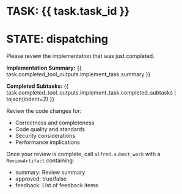# TASK: {{ task.task_id }}
# STATE: dispatching

Please review the implementation that was just completed.

**Implementation Summary:**
{{ task.completed_tool_outputs.implement_task.summary }}

**Completed Subtasks:**
{{ task.completed_tool_outputs.implement_task.completed_subtasks | tojson(indent=2) }}

Review the code changes for:
- Correctness and completeness
- Code quality and standards
- Security considerations
- Performance implications

Once your review is complete, call `alfred.submit_work` with a `ReviewArtifact` containing:
- summary: Review summary
- approved: true/false
- feedback: List of feedback items